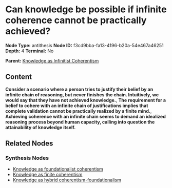 # Can knowledge be possible if infinite coherence cannot be practically achieved?

**Node Type:** antithesis
**Node ID:** f3cd9bba-fa13-4196-b20a-54e467a46251
**Depth:** 4
**Terminal:** No

**Parent:** [Knowledge as Infinitist Coherentism](knowledge-as-infinitist-coherentism-synthesis-4de02165-7d0a-471e-81e6-f0aae7a09378.md)

## Content

**Consider a scenario where a person tries to justify their belief by an infinite chain of reasoning, but never finishes the chain. Intuitively, we would say that they have not achieved knowledge.**, **The requirement for a belief to cohere with an infinite chain of justifications implies that complete validation cannot be practically realized by a finite mind.**, **Achieving coherence with an infinite chain seems to demand an idealized reasoning process beyond human capacity, calling into question the attainability of knowledge itself.**

## Related Nodes

### Synthesis Nodes

- [Knowledge as foundationalist coherentism](knowledge-as-foundationalist-coherentism-synthesis-1497469e-8fdc-4384-a2f9-326559a9b89d.md)
- [Knowledge as finite coherentism](knowledge-as-finite-coherentism-synthesis-8e9d4c99-0ee5-4ccb-a9bc-7dc2dd09f023.md)
- [Knowledge as hybrid coherentism-foundationalism](knowledge-as-hybrid-coherentism-foundationalism-synthesis-9cf87f9a-9604-4941-b960-2738c9212319.md)
